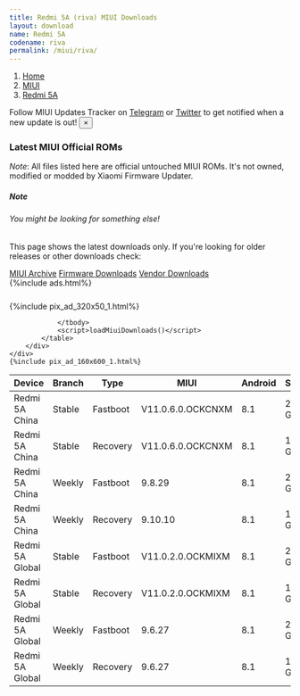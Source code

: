 ```yaml
---
title: Redmi 5A (riva) MIUI Downloads
layout: download
name: Redmi 5A
codename: riva
permalink: /miui/riva/
---
```

<nav aria-label="breadcrumb">
    <ol class="breadcrumb">
        <li class="breadcrumb-item"><a href="/">Home</a></li>
        <li class="breadcrumb-item"><a href="/miui/">MIUI</a></li>
        <li class="breadcrumb-item active" aria-current="page"><a href="/miui/riva/">Redmi 5A</a></li>
    </ol>
</nav>
<div class="alert alert-primary alert-dismissible fade show" role="alert">
    Follow MIUI Updates Tracker on <a href="https://t.me/MIUIUpdatesTracker" class="alert-link">Telegram</a>
     or <a href="https://twitter.com/MiFwUpdater" class="alert-link">Twitter</a> to get notified when a new update is out!
    <button type="button" class="close" data-dismiss="alert" aria-label="Close">
        <span aria-hidden="true">&times;</span>
    </button>
</div>

### Latest MIUI Official ROMs
*Note*: All files listed here are official untouched MIUI ROMs. It's not owned, modified or modded by Xiaomi Firmware Updater.
<div class="card">
  <div class="card-body">
    <h5 class="card-title">Note</h5>
    <h6 class="card-subtitle mb-2 text-muted">You might be looking for something else!</h6>
    <p class="card-text">This page shows the latest downloads only.
     If you're looking for older releases or other downloads check:</p>
    <a href="/archive/miui/riva/" class="card-link">MIUI Archive</a>
    <a href="/firmware/riva/" class="card-link">Firmware Downloads</a>
    <a href="/vendor/riva/" class="card-link">Vendor Downloads</a>
  </div>
</div>
{%include ads.html%}
<div class="row justify-content-center">
    <div class="col-10">
        <div class="table-responsive-md" style="margin-top: 25px;">
            {%include pix_ad_320x50_1.html%}
            <table id="miui" class="display dt-responsive nowrap compact table table-striped table-hover table-sm">
                <thead class="thead-dark">
                    <tr>
                        <th data-ref="device">Device</th>
                        <th data-ref="branch">Branch</th>
                        <th data-ref="type">Type</th>
                        <th data-ref="miui">MIUI</th>
                        <th data-ref="android">Android</th>
                        <th data-ref="size">Size</th>
                        <th data-ref="size">Date</th>
                        <th data-ref="link">Link</th>
                    </tr>
                </thead>
                <tbody>
                <tr><td>Redmi 5A China</td><td>Stable</td><td>Fastboot</td><td>V11.0.6.0.OCKCNXM</td><td>8.1</td><td>2.2 GB</td><td>2019-12-23</td><td><a href="/miui/riva/stable/V11.0.6.0.OCKCNXM/">Download</a></td></tr>
<tr><td>Redmi 5A China</td><td>Stable</td><td>Recovery</td><td>V11.0.6.0.OCKCNXM</td><td>8.1</td><td>1.6 GB</td><td>2019-12-25</td><td><a href="/miui/riva/stable/V11.0.6.0.OCKCNXM/">Download</a></td></tr>
<tr><td>Redmi 5A China</td><td>Weekly</td><td>Fastboot</td><td>9.8.29</td><td>8.1</td><td>2.1 GB</td><td>2019-08-29</td><td><a href="/miui/riva/weekly/9.8.29/">Download</a></td></tr>
<tr><td>Redmi 5A China</td><td>Weekly</td><td>Recovery</td><td>9.10.10</td><td>8.1</td><td>1.6 GB</td><td>2019-10-10</td><td><a href="/miui/riva/weekly/9.10.10/">Download</a></td></tr>
<tr><td>Redmi 5A Global</td><td>Stable</td><td>Fastboot</td><td>V11.0.2.0.OCKMIXM</td><td>8.1</td><td>2.0 GB</td><td>2019-11-06</td><td><a href="/miui/riva/stable/V11.0.2.0.OCKMIXM/">Download</a></td></tr>
<tr><td>Redmi 5A Global</td><td>Stable</td><td>Recovery</td><td>V11.0.2.0.OCKMIXM</td><td>8.1</td><td>1.5 GB</td><td>2019-11-12</td><td><a href="/miui/riva/stable/V11.0.2.0.OCKMIXM/">Download</a></td></tr>
<tr><td>Redmi 5A Global</td><td>Weekly</td><td>Fastboot</td><td>9.6.27</td><td>8.1</td><td>2.0 GB</td><td>2019-06-28</td><td><a href="/miui/riva/weekly/9.6.27/">Download</a></td></tr>
<tr><td>Redmi 5A Global</td><td>Weekly</td><td>Recovery</td><td>9.6.27</td><td>8.1</td><td>1.6 GB</td><td>2019-06-28</td><td><a href="/miui/riva/weekly/9.6.27/">Download</a></td></tr>

                </tbody>
                <script>loadMiuiDownloads()</script>
            </table>
        </div>
    </div>
    {%include pix_ad_160x600_1.html%}
</div>
